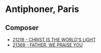 # Antiphoner, Paris

## Composer

- [21218 - CHRIST IS THE WORLD'S LIGHT](/hymns/21218.md)
- [21369 - FATHER, WE PRAISE YOU](/hymns/21369.md)

